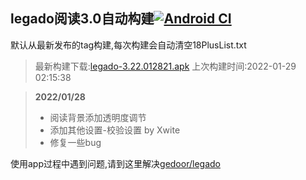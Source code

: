 ## legado阅读3.0自动构建[![Android CI](https://github.com/10bits/gedoor-Build/workflows/Android%20CI/badge.svg)](https://github.com/10bits/gedoor-Build/actions)

默认从最新发布的tag构建,每次构建会自动清空18PlusList.txt

> 最新构建下载:[legado-3.22.012821.apk](https://github.com/crby2333/gedoor-Build/releases/download/legado-3.22.012821/legado-3.22.012821.apk) 上次构建时间:2022-01-29 02:15:38
<!--start-->
> **2022/01/28**
> 
> * 阅读背景添加透明度调节
> * 添加其他设置-校验设置 by Xwite
> * 修复一些bug
<!--end-->
  
使用app过程中遇到问题,请到这里解决[gedoor/legado](https://github.com/gedoor/legado/issues)

